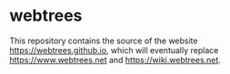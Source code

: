 # webtrees

This repository contains the source of the website <https://webtrees.github.io>, which
will eventually replace <https://www.webtrees.net> and <https://wiki.webtrees.net>.
